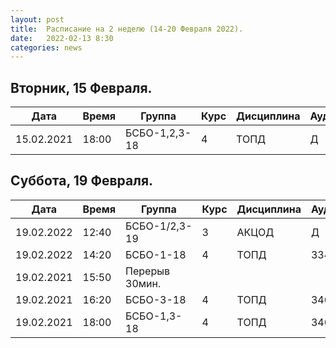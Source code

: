 ```yaml
---
layout: post
title:  Расписание на 2 неделю (14-20 Февраля 2022).
date:   2022-02-13 8:30
categories: news
---
```


## Вторник, 15 Февраля.

| Дата          | Время   | Группа        | Курс | Дисциплина  | Аудитория | Материалы |
| ------------- | ------- | ------------- | ---- | ----------- | --------- | --------- |
|15.02.2021     |18:00    |БСБО-1,2,3-18  |4     |ТОПД         |   Д       |           |


## Суббота, 19 Февраля.

| Дата          | Время   | Группа        | Курс | Дисциплина  | Аудитория | Материалы |
| ------------- | ------- | ------------- | ---- | ----------- | --------- | --------- |
|19.02.2022     |12:40    |БСБО-1/2,3-19  |3     |АКЦОД        |   Д       |           |
|19.02.2022     |14:20    |БСБО-1-18      |4     |ТОПД         |   334     | [Слайды](http://rf-lab.org/courses_content/topd_slides_stub) |
|19.02.2021     |15:50    |Перерыв 30мин. |      |             |           |           |
|19.02.2021     |16:20    |БСБО-3-18      |4     |ТОПД         |   346     | [Слайды](http://rf-lab.org/courses_content/topd_slides_stub) |
|19.02.2021     |18:00    |БСБО-1,3-18    |4     |ТОПД         |   346     |           |
